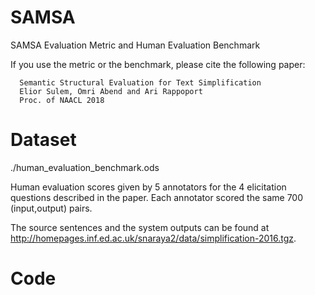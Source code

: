 # SAMSA
SAMSA Evaluation Metric and Human Evaluation Benchmark

If you use the metric or the benchmark, please cite the following paper:

      Semantic Structural Evaluation for Text Simplification
      Elior Sulem, Omri Abend and Ari Rappoport
      Proc. of NAACL 2018
# Dataset
./human_evaluation_benchmark.ods

Human evaluation scores given by 5 annotators for the 4 elicitation questions described in the paper.
Each annotator scored the same 700 (input,output) pairs.

The source sentences and the system outputs can be found at http://homepages.inf.ed.ac.uk/snaraya2/data/simplification-2016.tgz.

# Code
